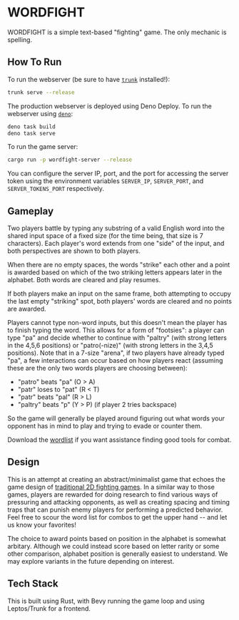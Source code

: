 # WORDFIGHT

WORDFIGHT is a simple text-based "fighting" game. The only mechanic is spelling.

## How To Run

To run the webserver (be sure to have [`trunk`](https://trunkrs.dev/) installed!):

```sh
trunk serve --release
```

The production webserver is deployed using Deno Deploy. To run the webserver using [`deno`](https://deno.com/):

```sh
deno task build
deno task serve
```

To run the game server:

```sh
cargo run -p wordfight-server --release
```

You can configure the server IP, port, and the port for accessing the server token using the environment variables `SERVER_IP`, `SERVER_PORT`, and `SERVER_TOKENS_PORT` respectively.

## Gameplay

Two players battle by typing any substring of a valid English word into the shared input space of a fixed size (for the time being, that size is 7 characters). Each player's word extends from one "side" of the input, and both perspectives are shown to both players.

When there are no empty spaces, the words "strike" each other and a point is awarded based on which of the two striking letters appears later in the alphabet. Both words are cleared and play resumes.

If both players make an input on the same frame, both attempting to occupy the last empty "striking" spot, both players' words are cleared and no points are awarded.

Players cannot type non-word inputs, but this doesn't mean the player has to finish typing the word. This allows for a form of "footsies": a player can type "pa" and decide whether to continue with "paltry" (with strong letters in the 4,5,6 positions) or "patro(-nize)" (with strong letters in the 3,4,5 positions). Note that in a 7-size "arena", if two players have already typed "pa", a few interactions can occur based on how players react (assuming these are the only two words players are choosing between):

- "patro" beats "pa" (O > A)
- "patr" loses to "pat" (R < T)
- "patr" beats "pal" (R > L)
- "paltry" beats "p" (Y > P) (if player 2 tries backspace)

So the game will generally be played around figuring out what words your opponent has in mind to play and trying to evade or counter them.

Download the [wordlist](plugins/game/src/wordlist.txt) if you want assistance finding good tools for combat.

## Design

This is an attempt at creating an abstract/minimalist game that echoes the game design of [traditional 2D fighting games](https://en.wikipedia.org/wiki/Fighting_game#Game_design). In a similar way to those games, players are rewarded for doing research to find various ways of pressuring and attacking opponents, as well as creating spacing and timing traps that can punish enemy players for performing a predicted behavior. Feel free to scour the word list for combos to get the upper hand -- and let us know your favorites!

The choice to award points based on position in the alphabet is somewhat arbitary. Although we could instead score based on letter rarity or some other comparison, alphabet position is generally easiest to understand. We may explore variants in the future depending on interest.

## Tech Stack

This is built using Rust, with Bevy running the game loop and using Leptos/Trunk for a frontend.
